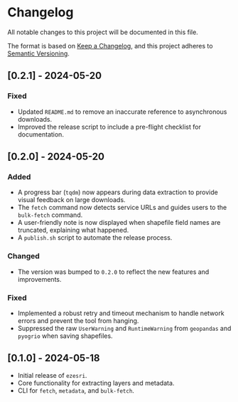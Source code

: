 # Changelog

All notable changes to this project will be documented in this file.

The format is based on [Keep a Changelog](https://keepachangelog.com/en/1.0.0/),
and this project adheres to [Semantic Versioning](https://semver.org/spec/v2.0.0.html).

## [0.2.1] - 2024-05-20

### Fixed
- Updated `README.md` to remove an inaccurate reference to asynchronous downloads.
- Improved the release script to include a pre-flight checklist for documentation.

## [0.2.0] - 2024-05-20

### Added
- A progress bar (`tqdm`) now appears during data extraction to provide visual feedback on large downloads.
- The `fetch` command now detects service URLs and guides users to the `bulk-fetch` command.
- A user-friendly note is now displayed when shapefile field names are truncated, explaining what happened.
- A `publish.sh` script to automate the release process.

### Changed
- The version was bumped to `0.2.0` to reflect the new features and improvements.

### Fixed
- Implemented a robust retry and timeout mechanism to handle network errors and prevent the tool from hanging.
- Suppressed the raw `UserWarning` and `RuntimeWarning` from `geopandas` and `pyogrio` when saving shapefiles.

## [0.1.0] - 2024-05-18

- Initial release of `ezesri`.
- Core functionality for extracting layers and metadata.
- CLI for `fetch`, `metadata`, and `bulk-fetch`. 